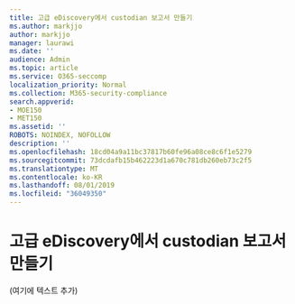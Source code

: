 ```yaml
---
title: 고급 eDiscovery에서 custodian 보고서 만들기
ms.author: markjjo
author: markjjo
manager: laurawi
ms.date: ''
audience: Admin
ms.topic: article
ms.service: O365-seccomp
localization_priority: Normal
ms.collection: M365-security-compliance
search.appverid:
- MOE150
- MET150
ms.assetid: ''
ROBOTS: NOINDEX, NOFOLLOW
description: ''
ms.openlocfilehash: 18cd04a9a11bc37817b60fe96a08ce8c6f1e5279
ms.sourcegitcommit: 73dcdafb15b462223d1a670c781db260eb73c2f5
ms.translationtype: MT
ms.contentlocale: ko-KR
ms.lasthandoff: 08/01/2019
ms.locfileid: "36049350"
---
```

# <a name="create-custodian-reports-in-advanced-ediscovery"></a>고급 eDiscovery에서 custodian 보고서 만들기

(여기에 텍스트 추가) 